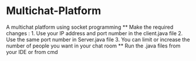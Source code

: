 # Multichat-Platform
A multichat platform using socket programming
** Make the required changes : 1. Use your IP address and port number in the client.java file
                            2. Use the same port number in Server.java file
                            3. You can limit or increase the number of people you want in your chat room
** Run the .java files from your IDE or from cmd
